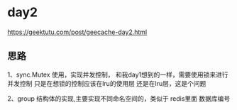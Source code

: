 
# day2

https://geektutu.com/post/geecache-day2.html


## 思路
1、sync.Mutex 使用，实现并发控制， 和我day1想到的一样，需要使用锁来进行并发控制
只是在想锁的控制应该在lru的使用层 还是在lru层，这是个问题


2、group 结构体的实现,主要实现不同命名空间的，类似于 redis里面 数据库编号

